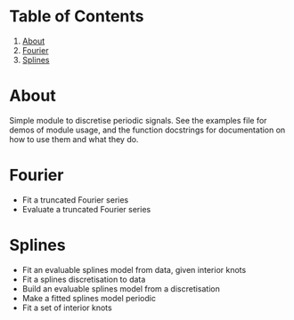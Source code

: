 
# Table of Contents

1.  [About](#org96ea92c)
2.  [Fourier](#orgd3ad212)
3.  [Splines](#orgaa9fe5d)


<a id="org96ea92c"></a>

# About

Simple module to discretise periodic signals.
See the examples file for demos of module usage, and the function docstrings for documentation on how to use them and what they do.


<a id="orgd3ad212"></a>

# Fourier

-   Fit a truncated Fourier series
-   Evaluate a truncated Fourier series


<a id="orgaa9fe5d"></a>

# Splines

-   Fit an evaluable splines model from data, given interior knots
-   Fit a splines discretisation to data
-   Build an evaluable splines model from a discretisation
-   Make a fitted splines model periodic
-   Fit a set of interior knots

